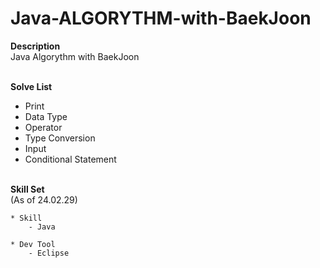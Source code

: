 # Java-ALGORYTHM-with-BaekJoon

<b> Description </b>
<br>Java Algorythm with BaekJoon</br>

<br><b> Solve List </b></br>
* Print
* Data Type
* Operator
* Type Conversion
* Input
* Conditional Statement

<br><b> Skill Set </b></br>
(As of 24.02.29) 
```
* Skill
    - Java

* Dev Tool
    - Eclipse
```
